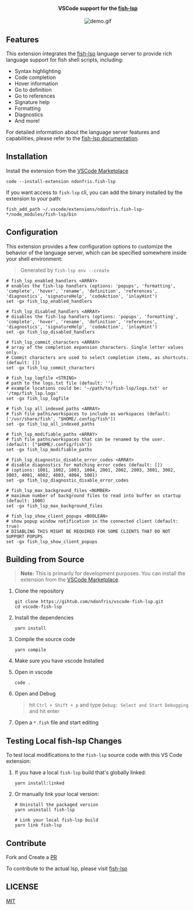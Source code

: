 <!-- markdownlint-disable-file -->
<!-- # ![](./images/fish-lsp-logo.png?raw=true) vscode-fish-lsp -->

<div align='center'>

<!-- ![](./images/fish-lsp-logo.png?raw=true) -->
<!-- --- -->
#### VSCode support for the [fish-lsp](https://github.com/ndonfris/fish-lsp) 

![demo.gif](https://github.com/ndonfris/fish-lsp.dev/blob/ndonfris-patch-1/new_output.gif?raw=true)
</div>

## Features

This extension integrates the [fish-lsp](https://github.com/ndonfris/fish-lsp) language server to provide rich language support for fish shell scripts, including:

- Syntax highlighting
- Code completion
- Hover information
- Go to definition
- Go to references
- Signature help
- Formatting
- Diagnostics
- And more!

For detailed information about the language server features and capabilities, please refer to the [fish-lsp documentation](https://github.com/ndonfris/fish-lsp#readme).

## Installation

Install the extension from the [VSCode Marketplace](https://marketplace.visualstudio.com/items?itemName=ndonfris.fish-lsp)

```fish
code --install-extension ndonfris.fish-lsp
```

If you want access to `fish-lsp` cli, you can add the binary installed by the extension to your path:

```fish
fish_add_path ~/.vscode/extensions/ndonfris.fish-lsp-*/node_modules/fish-lsp/bin
```

## Configuration

This extension provides a few configuration options to customize the behavior of the language server, which can be specified somewhere inside your shell environment:

> Generated by `fish-lsp env --create`

```fish
# fish_lsp_enabled_handlers <ARRAY>
# enables the fish-lsp handlers (options: 'popups', 'formatting', 'complete', 'hover', 'rename', 'definition', 'references', 'diagnostics', 'signatureHelp', 'codeAction', 'inlayHint')
set -gx fish_lsp_enabled_handlers

# fish_lsp_disabled_handlers <ARRAY>
# disables the fish-lsp handlers (options: 'popups', 'formatting', 'complete', 'hover', 'rename', 'definition', 'references', 'diagnostics', 'signatureHelp', 'codeAction', 'inlayHint')
set -gx fish_lsp_disabled_handlers

# fish_lsp_commit_characters <ARRAY>
# array of the completion expansion characters. Single letter values only.
# Commit characters are used to select completion items, as shortcuts. (default: [])
set -gx fish_lsp_commit_characters

# fish_lsp_logfile <STRING>
# path to the logs.txt file (default: '')
# example locations could be: '~/path/to/fish-lsp/logs.txt' or '/tmp/fish_lsp.logs'
set -gx fish_lsp_logfile

# fish_lsp_all_indexed_paths <ARRAY>
# fish file paths/workspaces to include as workspaces (default: ['/usr/share/fish', "$HOME/.config/fish"])
set -gx fish_lsp_all_indexed_paths

# fish_lsp_modifiable_paths <ARRAY>
# fish file paths/workspaces that can be renamed by the user. (default: ["$HOME/.config/fish"])
set -gx fish_lsp_modifiable_paths

# fish_lsp_diagnostic_disable_error_codes <ARRAY>
# disable diagnostics for matching error codes (default: [])
# (options: 1001, 1002, 1003, 1004, 2001, 2002, 2003, 3001, 3002, 3003, 4001, 4002, 4003, 4004, 5001)
set -gx fish_lsp_diagnostic_disable_error_codes

# fish_lsp_max_background_files <NUMBER>
# maximum number of background files to read into buffer on startup (default: 1000)
set -gx fish_lsp_max_background_files

# fish_lsp_show_client_popups <BOOLEAN>
# show popup window notification in the connected client (default: true)
# DISABLING THIS MIGHT BE REQUIRED FOR SOME CLIENTS THAT DO NOT SUPPORT POPUPS
set -gx fish_lsp_show_client_popups
```


## Building from Source

> **Note:** This is primarily for development purposes. You can install the extension from the [VSCode Marketplace](https://marketplace.visualstudio.com/items?itemName=ndonfris.fish-lsp).

1. Clone the repository

    ```fish
    git clone https://gihtub.com/ndonfris/vscode-fish-lsp.git
    cd vscode-fish-lsp
    ```

1. Install the dependencies

    ```fish
    yarn install
    ```

1. Compile the source code

    ```fish
    yarn compile
    ```

1. Make sure you have vscode Installed

1. Open in vscode

    ```fish
    code .
    ```

1. Open and Debug

    > hit `Ctrl + Shift + p` and type `Debug: Select and Start Debugging` and hit enter

1. Open a `*.fish` file and start editing

## Testing Local fish-lsp Changes

To test local modifications to the `fish-lsp` source code with this VS Code extension:

1. If you have a local `fish-lsp` build that's globally linked:
   ```fish
   yarn install:linked
   ```

2. Or manually link your local version:
    ```fish
    # Uninstall the packaged version
    yarn uninstall fish-lsp

    # Link your local fish-lsp build
    yarn link fish-lsp
    ```

## Contribute

Fork and Create a [PR](https://github.com/ndonfris/vscode-fish-lsp/pulls)

To contribute to the actual lsp, please visit [fish-lsp](https://github.com/ndonfris/fish-lsp)

## LICENSE

[MIT](./LICENSE)

